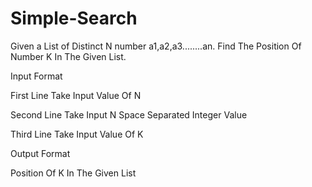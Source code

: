# Simple-Search
Given a List of Distinct N number a1,a2,a3........an.
Find The Position Of Number K In The Given List.

Input Format

First Line Take Input Value Of N

Second Line Take Input N Space Separated Integer Value

Third Line Take Input Value Of K

Output Format

Position Of K In The Given List
